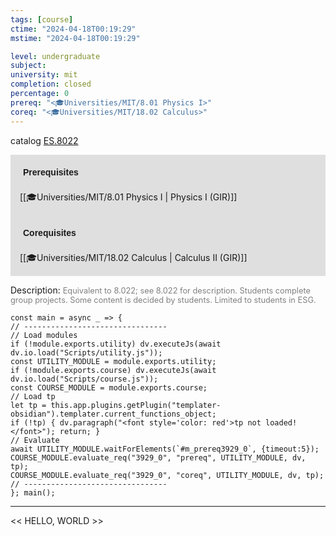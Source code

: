 ```yaml
---
tags: [course]
ctime: "2024-04-18T00:19:29"
mstime: "2024-04-18T00:19:29"

level: undergraduate
subject: 
university: mit
completion: closed
percentage: 0
prereq: "<🎓Universities/MIT/8.01 Physics I>"
coreq: "<🎓Universities/MIT/18.02 Calculus>"
---
```


catalog [ES.8022](http://student.mit.edu/catalog/mESa.html#ES.8022)

<span style="display: block; padding: 15px; background-color: rgb(100, 100, 100, 0.2);"><font id="m_prereq3929_0" style="display: block; font-family: Arial, sans-serif; font-weight: bold; padding: 5px">Prerequisites</font><br><span id="prereq3929_0">[[🎓Universities/MIT/8.01 Physics I | Physics I (GIR)]]</span></span>
<span style="display: block; padding: 15px; background-color: rgb(100, 100, 100, 0.2);"><font id="m_coreq3929_0" style="display: block; font-family: Arial, sans-serif; font-weight: bold; padding: 5px">Corequisites</font><br><span id="coreq3929_0">[[🎓Universities/MIT/18.02 Calculus | Calculus II (GIR)]]</span></span>

<font style="">Description:</font>
<font style="color: grey; font-size: 0.8rem;">Equivalent to 8.022; see 8.022 for description. Students complete group projects. Some content is decided by students. Limited to students in ESG.</font>

```dataviewjs
const main = async _ => {
// --------------------------------
// Load modules
if (!module.exports.utility) dv.executeJs(await dv.io.load("Scripts/utility.js"));
const UTILITY_MODULE = module.exports.utility;
if (!module.exports.course) dv.executeJs(await dv.io.load("Scripts/course.js"));
const COURSE_MODULE = module.exports.course;
// Load tp
let tp = this.app.plugins.getPlugin("templater-obsidian").templater.current_functions_object;
if (!tp) { dv.paragraph("<font style='color: red'>tp not loaded!</font>"); return; }
// Evaluate
await UTILITY_MODULE.waitForElements(`#m_prereq3929_0`, {timeout:5});
COURSE_MODULE.evaluate_req("3929_0", "prereq", UTILITY_MODULE, dv, tp);
COURSE_MODULE.evaluate_req("3929_0", "coreq", UTILITY_MODULE, dv, tp);
// --------------------------------
}; main();
```

---

<< HELLO, WORLD >>
